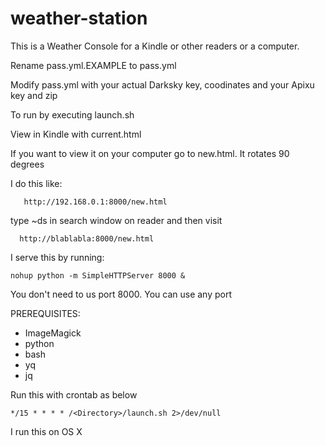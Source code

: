 # weather-station

This is a Weather Console for a Kindle or other readers or a computer. 

Rename pass.yml.EXAMPLE to pass.yml

Modify pass.yml with your actual Darksky key, coodinates and your Apixu key and zip

To run by executing launch.sh

View in Kindle with current.html

If you want to view it on your computer go to new.html. It rotates 90 degrees

I do this like:

   	   http://192.168.0.1:8000/new.html

type ~ds in search window on reader and then visit

      http://blablabla:8000/new.html

I serve this by running:

	nohup python -m SimpleHTTPServer 8000 &

You don't need to us port 8000. You can use any port


PREREQUISITES:
   - ImageMagick
   - python
   - bash
   - yq
   - jq

Run this with crontab as below
	
	*/15 * * * * /<Directory>/launch.sh 2>/dev/null

I run this on OS X



